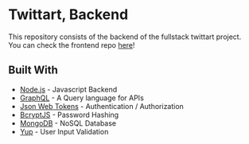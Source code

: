 # Twittart, Backend

This repository consists of the backend of the fullstack twittart project. <br>
You can check the frontend repo [here](https://github.com/pioyi/twittart-frontend)!

## Built With

* [Node.js](https://nodejs.org/en/) - Javascript Backend
* [GraphQL](https://graphql.org/) - A Query language for APIs
* [Json Web Tokens](https://jwt.io/) - Authentication / Authorization
* [BcryptJS](https://www.npmjs.com/package/bcryptjs) - Password Hashing
* [MongoDB](https://www.mongodb.com/) - NoSQL Database
* [Yup](https://www.npmjs.com/package/yup) - User Input Validation
